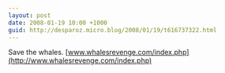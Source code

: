 ```yaml
---
layout: post
date: 2008-01-19 10:00 +1000
guid: http://desparoz.micro.blog/2008/01/19/t616737322.html
---
```

Save the whales. [www.whalesrevenge.com/index.php](http://www.whalesrevenge.com/index.php)
